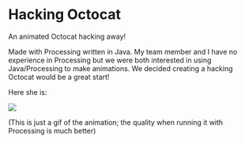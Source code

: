 # Hacking Octocat

An animated Octocat hacking away!

Made with Processing written in Java.
My team member and I have no experience in Processing but we were both
interested in using Java/Processing to make animations. We decided creating 
a hacking Octocat would be a great start!


Here she is:

![](https://media.giphy.com/media/XFpMOLWKP8LsOMO6Uq/giphy.gif)

(This is just a gif of the animation; the quality when running it with Processing is much better)
